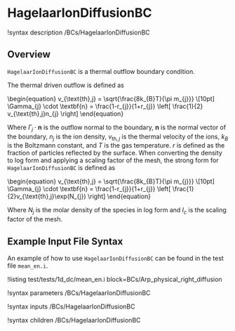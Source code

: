 # HagelaarIonDiffusionBC

!syntax description /BCs/HagelaarIonDiffusionBC

## Overview

`HagelaarIonDiffusionBC` is a thermal outflow boundary condition.

The thermal driven outflow is defined as

\begin{equation}
v_{\text{th},j} = \sqrt{\frac{8k_{B}T}{\pi m_{j}}} \\[10pt]
\Gamma_{j} \cdot \textbf{n} = \frac{1-r_{j}}{1+r_{j}} \left[ \frac{1}{2}
v_{\text{th},j}n_{j} \right]
\end{equation}

Where $\Gamma_j \cdot \textbf{n}$ is the outflow normal to the boundary, $\textbf{n}$ is the normal vector of the boundary, $n_{j}$ is the ion density, $v_{\text{th},j}$ is the thermal velocity of the ions, $k_{B}$ is the Boltzmann constant, and $T$ is the gas temperature. $r$ is defined as the fraction of particles reflected by the surface. When converting the density to log form and applying a scaling
factor of the mesh, the strong form for `HagelaarIonDiffusionBC` is defined as

\begin{equation}
v_{\text{th},j} = \sqrt{\frac{8k_{B}T}{\pi m_{j}}} \\[10pt]
\Gamma_{j} \cdot \textbf{n} = \frac{1-r_{j}}{1+r_{j}} \left[ \frac{1}{2}v_{\text{th},j}\exp(N_{j}) \right]
\end{equation}

Where $N_{j}$ is the molar density of the species in log form and
$l_{c}$ is the scaling factor of the mesh.

## Example Input File Syntax

An example of how to use `HagelaarIonDiffusionBC` can be found in the
test file `mean_en.i`.

!listing test/tests/1d_dc/mean_en.i block=BCs/Arp_physical_right_diffusion

!syntax parameters /BCs/HagelaarIonDiffusionBC

!syntax inputs /BCs/HagelaarIonDiffusionBC

!syntax children /BCs/HagelaarIonDiffusionBC
